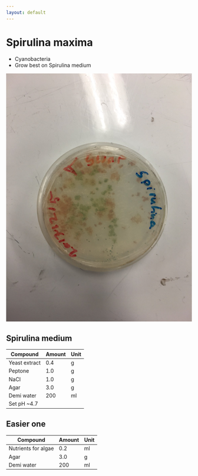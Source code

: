 ```yaml
---
layout: default
---
```


# Spirulina maxima

- Cyanobacteria
- Grow best on Spirulina medium

![Image of spirulina](/images/spirulina.jpg)

## Spirulina medium

Compound | Amount | Unit |
--- | --- | --- |
Yeast extract | 0.4 | g |
Peptone	| 1.0 |	g |
NaCl	| 1.0 |	g |
Agar	| 3.0	| g |
Demi water |	200	| ml |
Set pH ~4.7| | |

## Easier one

Compound | Amount | Unit |
--- | --- | --- |
Nutrients for algae | 0.2 | ml |
Agar | 3.0 | g |
Demi water | 200 | ml |
